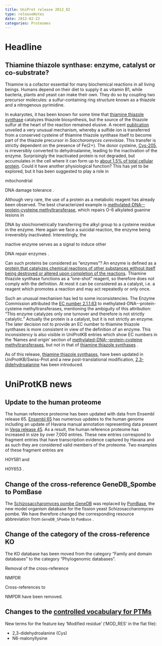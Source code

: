 ```yaml
---
title: UniProt release 2012_02
type: releaseNotes
date: 2012-02-22
categories: Proteomes
---
```


# Headline

## Thiamine thiazole synthase: enzyme, catalyst or co-substrate?

Thiamine is a cofactor essential for many biochemical reactions in all living beings. Humans depend on their diet to supply it as vitamin B1, while bacteria, plants and yeast can make their own. They do so by coupling two precursor molecules: a sulfur-containing ring structure known as a thiazole and a nitrogenous pyrimidine.

In eukaryotes, it has been known for some time that [thiamine thiazole synthase](http://www.uniprot.org/uniprotkb?query=name:%22Thiamine+thiazole+synthase*%22) catalyzes thiazole biosynthesis, but the source of the thiazole sulfur at the heart of the reaction remained elusive. A recent [publication](http://www.ncbi.nlm.nih.gov/pubmed/22031445) unveiled a very unusual mechanism, whereby a sulfide ion is transferred from a conserved cysteine of thiamine thiazole synthase itself to become part of the thiazole precursor in _Saccharomyces cerevisiae_. This transfer is strictly dependent on the presence of Fe(2+). The donor cysteine, [Cys-205](http://www.uniprot.org/uniprotkb/P32318#section_features), is irreversibly converted to dehydroalanine, leading to the inactivation of the enzyme. Surprisingly the inactivated protein is not degraded, but accumulates in the cell where it can form up to [about 1.5% of total cellular protein](http://www.ncbi.nlm.nih.gov/pubmed/15544818). Could it have another physiological function? This has yet to be explored, but it has been suggested to play a role in

mitochondrial

DNA damage tolerance .

Although very rare, the use of a protein as a metabolic reagent has already been observed. The best characterized example is [methylated-DNA--protein-cysteine methyltransferase](http://www.uniprot.org/uniprotkb?query=name:2.1.1.63+reviewed:true), which repairs O-6 alkylated guanine lesions in

DNA by stoichiometrically transferring the alkyl group to a cysteine residue in the enzyme. Here again we face a suicidal reaction, the enzyme being irreversibly inactivated. Interestingly, the

inactive enzyme serves as a signal to induce other

DNA repair enzymes .

Can such proteins be considered as “enzymes”? An enzyme is defined as a [protein that catalyzes chemical reactions of other substances without itself being destroyed or altered upon completion of the reactions](http://medical-dictionary.thefreedictionary.com/enzyme). Thiamine thiazole synthase functions as a “one-shot” reagent, so therefore does not comply with the definition. At most it can be considered as a catalyst, i.e. a reagent which promotes a reaction and may act repeatedly or only once.

Such an unusual mechanism has led to some inconsistencies. The Enzyme Commission attributed the [EC number 2.1.1.63](http://enzyme.expasy.org/EC/2.1.1.63) to methylated-DNA--protein-cysteine methyltransferases, mentioning the ambiguity of this attribution: “This enzyme catalyzes only one turnover and therefore is not strictly catalytic.” Actually the protein is a catalyst, but it is not strictly an enzyme. The later decision not to provide an EC number to thiamine thiazole synthases is more consistent in view of the definition of an enzyme. This inconsistency is also visible in UniProtKB entries which show EC numbers in the ‘Names and origin’ section of [methylated-DNA--protein-cysteine methyltransferases](http://www.uniprot.org/uniprotkb?query=name:2.1.1.63+reviewed:true), but not in that of [thiamine thiazole synthases](http://www.uniprot.org/uniprotkb?query=name:%22Thiamine+thiazole+synthase*%22) .

As of this release, [thiamine thiazole synthases](http://www.uniprot.org/uniprotkb?query=name:%22Thiamine+thiazole+synthase*%22), have been updated in UniProtKB/Swiss-Prot and a new post-translational modification, [2,3-didehydroalanine](https://ftp.uniprot.org/pub/databases/uniprot/current_release/knowledgebase/complete/docs/ptmlist "Cys") has been introduced.

# UniProtKB news

## Update to the human proteome

The human reference proteome has been updated with data from Ensembl release 65. [Ensembl 65](http://www.ensembl.org/info/website/news.html) has numerous updates to the human genome including an update of Havana manual annotation representing data present in [Vega release 45](http://vega.sanger.ac.uk/Homo_sapiens/Info/Index). As a result, the human reference proteome has increased in size by over 7,000 entries. These new entries correspond to fragment entries that have transcription evidence captured by Havana and as such they are considered valid members of the proteome. Two examples of these fragment entries are

H0Y5B1 and

H0Y653 .

## Change of the cross-reference GeneDB_Spombe to PomBase

The [Schizosaccharomyces pombe GeneDB](http://old.genedb.org/genedb/pombe/) was replaced by [PomBase](http://www.pombase.org/), the new model organism database for the fission yeast Schizosaccharomyces pombe. We have therefore changed the corresponding resource abbreviation from `GeneDB_SPombe` to `PomBase` .

## Change of the category of the cross-reference KO

The KO database has been moved from the category “Family and domain databases” to the category “Phylogenomic databases”.

Removal of the cross-reference

NMPDR

Cross-references to

NMPDR have been removed.

## Changes to the [controlled vocabulary for PTMs](https://ftp.uniprot.org/pub/databases/uniprot/current_release/knowledgebase/complete/docs/ptmlist)

New terms for the feature key ‘Modified residue’ (‘MOD_RES’ in the flat file):

- 2,3-didehydroalanine (Cys)
- N6-malonyllysine
